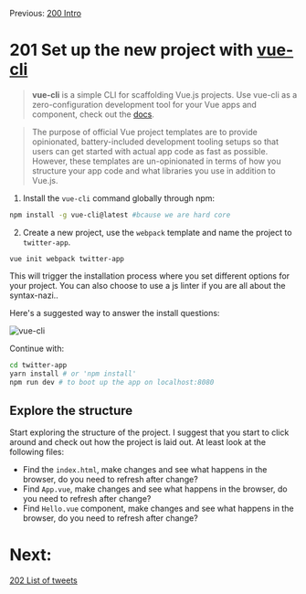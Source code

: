 Previous: [200 Intro](./README.md)

# 201 Set up the new project with [vue-cli](https://github.com/vuejs/vue-cli)
>**vue-cli** is a simple CLI for scaffolding Vue.js projects. Use vue-cli as a zero-configuration development tool for your Vue apps and component, check out the [docs](https://github.com/vuejs/vue-cli/blob/master/docs/build.md).

>The purpose of official Vue project templates are to provide opinionated, battery-included development tooling setups so that users can get started with actual app code as fast as possible. However, these templates are un-opinionated in terms of how you structure your app code and what libraries you use in addition to Vue.js.

1. Install the `vue-cli` command globally through npm:
```bash
npm install -g vue-cli@latest #bcause we are hard core 
```
2. Create a new project, use the `webpack` template and name the project to `twitter-app`.
```
vue init webpack twitter-app
```
This will trigger the installation process where you set different options for your project. You can also choose to use a js linter if you are all about the syntax-nazi..

Here's a suggested way to answer the install questions:

![vue-cli](http://dobloit.se/images/workshop-yrgo/terminal-vue-cli-install.png)

Continue with:
```bash
cd twitter-app
yarn install # or 'npm install'
npm run dev # to boot up the app on localhost:8080
```

## Explore the structure
Start exploring the structure of the project. I suggest that you start to click around and check out how the project is laid out. At least look at the following files:
- Find the `index.html`, make changes and see what happens in the browser, do you need to refresh after change?
- Find `App.vue`, make changes and see what happens in the browser, do you need to refresh after change?
- Find `Hello.vue` component, make changes and see what happens in the browser, do you need to refresh after change?

# Next:
[202 List of tweets](./202-list.md)
